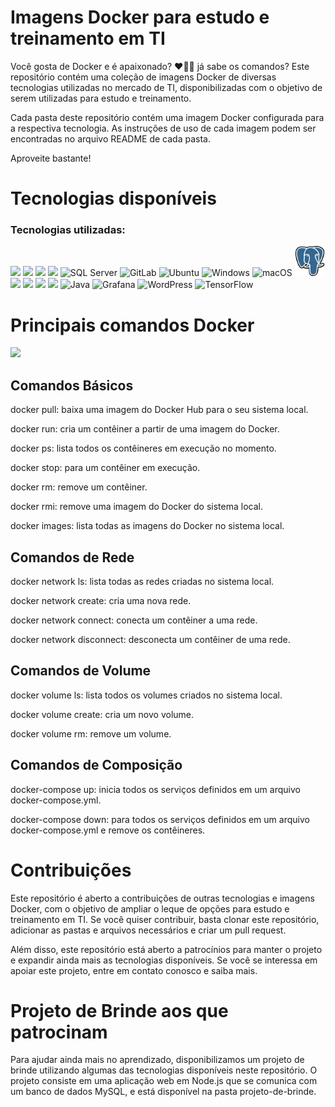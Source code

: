 # Imagens Docker para estudo e treinamento em TI

<p>Você gosta de Docker e é apaixonado? ❤️🧡💛 já sabe os comandos? Este repositório contém uma coleção de imagens Docker de diversas tecnologias utilizadas no mercado de TI, disponibilizadas com o objetivo de serem utilizadas para estudo e treinamento.</p>

<p>Cada pasta deste repositório contém uma imagem Docker configurada para a respectiva tecnologia. As instruções de uso de cada imagem podem ser encontradas no arquivo README de cada pasta.</p>

<p>Aproveite bastante!</p>

<h1>Tecnologias disponíveis</h1>

### Tecnologias utilizadas:

<div>
  <img src="https://img.icons8.com/color/48/000000/docker.png">
  <img src="https://img.icons8.com/color/48/000000/python.png">
  <img src="https://img.icons8.com/color/48/000000/nodejs.png">
  <img src="https://img.icons8.com/color/48/000000/react-native.png">
  <img src="https://img.icons8.com/color/48/000000/microsoft-sql-server.png" alt="SQL Server">
  <img src="https://img.icons8.com/color/48/000000/gitlab.png" alt="GitLab">
  <img src="https://img.icons8.com/color/48/000000/ubuntu.png" alt="Ubuntu">
  <img src="https://img.icons8.com/color/48/000000/windows-10.png" alt="Windows">
  <img src="https://img.icons8.com/color/48/000000/mac-os.png" alt="macOS">
  <img src="imgs/postgre.png" alt="PostgreSQL" width="48px">
  <img src="https://img.icons8.com/color/48/000000/terraform.png">
  <img src="https://img.icons8.com/color/48/000000/git.png">
  <img src="https://img.icons8.com/color/48/000000/jenkins.png">
  <img src="https://img.icons8.com/color/48/000000/mysql.png">
  <img src="https://img.icons8.com/color/48/000000/java-coffee-cup-logo.png" alt="Java">
  <img src="https://img.icons8.com/color/48/000000/grafana.png" alt="Grafana">
  <img src="https://img.icons8.com/color/48/000000/wordpress.png" alt="WordPress">
  <img src="https://img.icons8.com/color/48/000000/tensorflow.png" alt="TensorFlow">
</div>

<!-- | ![Docker](https://img.icons8.com/color/48/000000/docker.png) Docker | ![Python](https://img.icons8.com/color/48/000000/python.png) Python | ![Node.js](https://img.icons8.com/color/48/000000/nodejs.png) Node.js |
| :-: | :-: | :-: |
| ![React](https://img.icons8.com/color/48/000000/react-native.png) React | ![MySQL](https://img.icons8.com/color/48/000000/mysql.png) MySQL | ![PostgreSQL](https://img.icons8.com/color/48/000000/postgresql.png) PostgreSQL |
| ![Terraform](https://img.icons8.com/color/48/000000/terraform.png) Terraform | ![Git](https://img.icons8.com/color/48/000000/git.png) Git | ![Jenkins](https://img.icons8.com/color/48/000000/jenkins.png) Jenkins | -->

<h1>Principais comandos Docker</h1>
  <img src="https://img.icons8.com/color/48/000000/docker.png">

<h2>Comandos Básicos </h2>
<p>docker pull: baixa uma imagem do Docker Hub para o seu sistema local.</p>
<p>docker run: cria um contêiner a partir de uma imagem do Docker.</p>
<p>docker ps: lista todos os contêineres em execução no momento.</p>
<p>docker stop: para um contêiner em execução.</p>
<p>docker rm: remove um contêiner.</p>
<p>docker rmi: remove uma imagem do Docker do sistema local.</p>
<p>docker images: lista todas as imagens do Docker no sistema local.</p>

<h2>Comandos de Rede</h2>
<p>docker network ls: lista todas as redes criadas no sistema local.</p>
<p>docker network create: cria uma nova rede.</p>
<p>docker network connect: conecta um contêiner a uma rede.</p>
<p>docker network disconnect: desconecta um contêiner de uma rede.</p>

<h2>Comandos de Volume</h2>
<p>docker volume ls: lista todos os volumes criados no sistema local.</p>
<p>docker volume create: cria um novo volume.</p>
<p>docker volume rm: remove um volume.</p>

<h2>Comandos de Composição</h2>
<p>docker-compose up: inicia todos os serviços definidos em um arquivo docker-compose.yml.</p>
<p>docker-compose down: para todos os serviços definidos em um arquivo docker-compose.yml e remove os contêineres.</p>

<h1>Contribuições</h1>

<p>Este repositório é aberto a contribuições de outras tecnologias e imagens Docker, com o objetivo de ampliar o leque de opções para estudo e treinamento em TI. Se você quiser contribuir, basta clonar este repositório, adicionar as pastas e arquivos necessários e criar um pull request.</p>

<p>Além disso, este repositório está aberto a patrocínios para manter o projeto e expandir ainda mais as tecnologias disponíveis. Se você se interessa em apoiar este projeto, entre em contato conosco e saiba mais.</p>

<h1> Projeto de Brinde aos que patrocinam</h1>
<p>Para ajudar ainda mais no aprendizado, disponibilizamos um projeto de brinde utilizando algumas das tecnologias disponíveis neste repositório. O projeto consiste em uma aplicação web em Node.js que se comunica com um banco de dados MySQL, e está disponível na pasta projeto-de-brinde.</p>